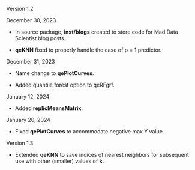 
Version 1.2 

December 30, 2023

* In source package, **inst/blogs** created to store code for
   Mad Data Scientist blog posts.

* **qeKNN** fixed to properly handle the case of p = 1 predictor.

December 31, 2023

* Name change to **qePlotCurves**.

* Added quantile forest option to qeRFgrf.

January 12, 2024

* Added **replicMeansMatrix**.

January 20, 2024

* Fixed **qePlotCurves** to accommodate negative max Y value.

Version 1.3 

* Extended **qeKNN** to save indices of nearest neighbors for subsequent
  use with other (smaller) values of **k**.

